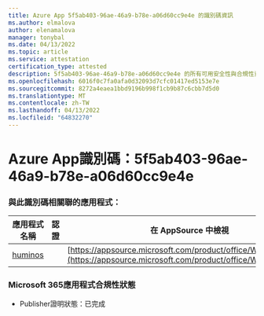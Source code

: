 ```yaml
---
title: Azure App 5f5ab403-96ae-46a9-b78e-a06d60cc9e4e 的識別碼資訊
ms.author: elmalova
author: elenamalova
manager: tonybal
ms.date: 04/13/2022
ms.topic: article
ms.service: attestation
certification_type: attested
description: 5f5ab403-96ae-46a9-b78e-a06d60cc9e4e 的所有可用安全性與合規性資訊。
ms.openlocfilehash: 6016f0c7fa0afa0d32093d7cfc01417ed5153e7e
ms.sourcegitcommit: 8272a4eaea1bbd9196b998f1cb9b87c6cbb7d5d0
ms.translationtype: MT
ms.contentlocale: zh-TW
ms.lasthandoff: 04/13/2022
ms.locfileid: "64832270"
---
```

# <a name="azure-app-id-5f5ab403-96ae-46a9-b78e-a06d60cc9e4e"></a>Azure App識別碼：5f5ab403-96ae-46a9-b78e-a06d60cc9e4e


### <a name="apps-associated-with-this-id"></a>與此識別碼相關聯的應用程式：
| **應用程式名稱** | **認證** | **在 AppSource 中檢視** |
|--------------|---------------|-----------------------|
| [huminos](../forward/WA200003308.md) |  | [https://appsource.microsoft.com/product/office/WA200003308](https://appsource.microsoft.com/product/office/WA200003308) |

### <a name="microsoft-365-app-compliance-status"></a>Microsoft 365應用程式合規性狀態
- Publisher證明狀態：已完成
